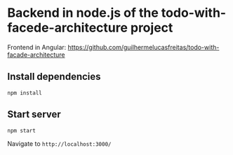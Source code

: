 # Backend in node.js of the todo-with-facede-architecture project

Frontend in Angular:
https://github.com/guilhermelucasfreitas/todo-with-facade-architecture

## Install dependencies
`npm install`

## Start server
`npm start`

Navigate to `http://localhost:3000/`
